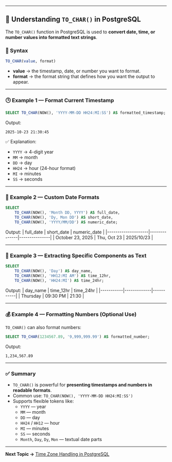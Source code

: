 


---

## 🧭 Understanding `TO_CHAR()` in PostgreSQL

The `TO_CHAR()` function in PostgreSQL is used to **convert date, time, or number values into formatted text strings**.

### 📘 Syntax

```sql
TO_CHAR(value, format)
```

- **value** → the timestamp, date, or number you want to format.  
- **format** → the format string that defines how you want the output to appear.

---

### 🕒 Example 1 — Format Current Timestamp

```sql
SELECT TO_CHAR(NOW(), 'YYYY-MM-DD HH24:MI:SS') AS formatted_timestamp;
```

Output:
```
2025-10-23 21:30:45
```

✅ Explanation:
- `YYYY` → 4-digit year  
- `MM` → month  
- `DD` → day  
- `HH24` → hour (24-hour format)  
- `MI` → minutes  
- `SS` → seconds  

---

### 📅 Example 2 — Custom Date Formats

```sql
SELECT
    TO_CHAR(NOW(), 'Month DD, YYYY') AS full_date,
    TO_CHAR(NOW(), 'Dy, Mon DD') AS short_date,
    TO_CHAR(NOW(), 'YYYY/MM/DD') AS numeric_date;
```

Output:
| full_date         | short_date   | numeric_date |
|--------------------|--------------|---------------|
| October 23, 2025   | Thu, Oct 23  | 2025/10/23    |

---

### 🧠 Example 3 — Extracting Specific Components as Text

```sql
SELECT
    TO_CHAR(NOW(), 'Day') AS day_name,
    TO_CHAR(NOW(), 'HH12:MI AM') AS time_12hr,
    TO_CHAR(NOW(), 'HH24:MI') AS time_24hr;
```

Output:
| day_name | time_12hr  | time_24hr |
|-----------|-------------|-----------|
| Thursday  | 09:30 PM    | 21:30     |

---

### 💰 Example 4 — Formatting Numbers (Optional Use)

`TO_CHAR()` can also format numbers:

```sql
SELECT TO_CHAR(1234567.89, '9,999,999.99') AS formatted_number;
```

Output:
```
1,234,567.89
```

---

### ✅ Summary

- `TO_CHAR()` is powerful for **presenting timestamps and numbers in readable formats**.  
- Common use: `TO_CHAR(NOW(), 'YYYY-MM-DD HH24:MI:SS')`  
- Supports flexible tokens like:
  - `YYYY` — year  
  - `MM` — month  
  - `DD` — day  
  - `HH24` / `HH12` — hour  
  - `MI` — minutes  
  - `SS` — seconds  
  - `Month`, `Day`, `Dy`, `Mon` — textual date parts  

---

**Next Topic →** [Time Zone Handling in PostgreSQL](./TimeZone_Handling.md)
